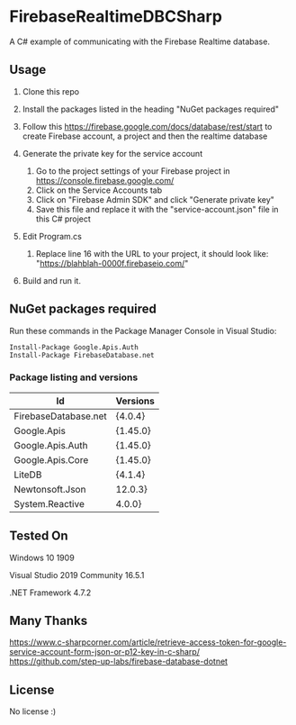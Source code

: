 # FirebaseRealtimeDBCSharp
A C# example of communicating with the Firebase Realtime database.

## Usage
1. Clone this repo
2. Install the packages listed in the heading "NuGet packages required"
3. Follow this https://firebase.google.com/docs/database/rest/start to create Firebase account, a project and then the realtime database
4. Generate the private key for the service account

    1. Go to the project settings of your Firebase project in https://console.firebase.google.com/
    2. Click on the Service Accounts tab
    3. Click on "Firebase Admin SDK" and click "Generate private key"
    4. Save this file and replace it with the "service-account.json" file in this C# project
  
5. Edit Program.cs
    1. Replace line 16 with the URL to your project, it should look like: "https://blahblah-0000f.firebaseio.com/"
    
6. Build and run it.

## NuGet packages required
Run these commands in the Package Manager Console in Visual Studio:
```
Install-Package Google.Apis.Auth
Install-Package FirebaseDatabase.net
```

###  Package listing and versions

Id                                  |Versions
--                                  |--------
FirebaseDatabase.net                |{4.0.4}
Google.Apis                         |{1.45.0}
Google.Apis.Auth                    |{1.45.0}
Google.Apis.Core                    |{1.45.0}
LiteDB                              |{4.1.4} 
Newtonsoft.Json                     |12.0.3}
System.Reactive                     |4.0.0}


## Tested On
Windows 10 1909

Visual Studio 2019 Community 16.5.1

.NET Framework 4.7.2


## Many Thanks
https://www.c-sharpcorner.com/article/retrieve-access-token-for-google-service-account-form-json-or-p12-key-in-c-sharp/
https://github.com/step-up-labs/firebase-database-dotnet

## License
No license :)
